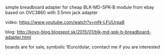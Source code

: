 simple breadboard adapter for cheap BLK-MD-SPK-B module from ebay based on OVC3860 with 3.5mm jack adapter

video: https://www.youtube.com/watch?v=mN-LFUUrpa8

blog: http://kovo-blog.blogspot.sk/2015/01/blk-md-spk-b-breadboard-adapter.html

boards are for sale, symbolic 1Euro/dolar, conntact me if you are interested 

